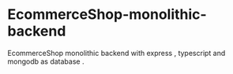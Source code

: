 # EcommerceShop-monolithic-backend
EcommerceShop monolithic backend with express , typescript and mongodb as database .
